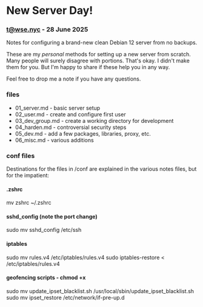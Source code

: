 # New Server Day!
### t@wse.nyc - 28 June 2025

Notes for configuring a brand-new clean Debian 12 server from no backups.

These are my *personal* methods for setting up a new server from scratch. Many people will surely disagree with portions. That's okay. I didn't make them for you. But I'm happy to share if these help you in any way.

Feel free to drop me a note if you have any questions.

### files

- 01_server.md - basic server setup
- 02_user.md - create and configure first user
- 03_dev_group.md - create a working directory for development
- 04_harden.md - controversial security steps
- 05_dev.md - add a few packages, libraries, proxy, etc.
- 06_misc.md - various additions

### conf files

Destinations for the files in /conf are explained in the various notes files, but for the impatient:

#### .zshrc

mv zshrc ~/.zshrc

#### sshd_config (note the port change)

sudo mv sshd_config /etc/ssh

#### iptables

sudo mv rules.v4 /etc/iptables/rules.v4
sudo iptables-restore < /etc/iptables/rules.v4

#### geofencing scripts - chmod +x

sudo mv update_ipset_blacklist.sh /usr/local/sbin/update_ipset_blacklist.sh
sudo mv ipset_restore /etc/network/if-pre-up.d

